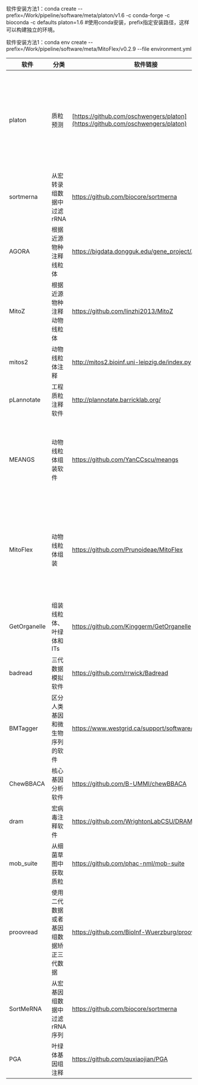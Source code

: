 软件安装方法1：conda create --prefix=/Work/pipeline/software/meta/platon/v1.6 -c conda-forge -c bioconda -c defaults platon=1.6 #使用conda安装，prefix指定安装路径，这样可以构建独立的环境。

软件安装方法1：conda env create --prefix=/Work/pipeline/software/meta/MitoFlex/v0.2.9 --file environment.yml

|软件|分类|软件链接|文章链接|说明|
|----|----|----|----|----|
|platon|质粒预测|[https://github.com/oschwengers/platon](https://github.com/oschwengers/platon)|https://www.ncbi.nlm.nih.gov/pmc/articles/PMC7660248/|通过验证，如果是比较新的质粒可能预测不出来，整体上效果还可以|
|sortmerna|从宏转录组数据中过滤 rRNA|https://github.com/biocore/sortmerna|https://pubmed.ncbi.nlm.nih.gov/23071270/||
|AGORA|根据近源物种注释线粒体|https://bigdata.dongguk.edu/gene_project/AGORA/|https://pubmed.ncbi.nlm.nih.gov/29617954/|在线|
|MitoZ|根据近源物种注释动物线粒体|https://github.com/linzhi2013/MitoZ|https://pubmed.ncbi.nlm.nih.gov/30864657/|部分物种效果不理想|
|mitos2|动物线粒体注释|http://mitos2.bioinf.uni-leipzig.de/index.py||注释动物线粒体还可以|
|pLannotate|工程质粒注释软件|http://plannotate.barricklab.org/|https://www.ncbi.nlm.nih.gov/pmc/articles/PMC8262757/|在线|
|MEANGS|动物线粒体组装软件|https://github.com/YanCCscu/meangs|https://pubmed.ncbi.nlm.nih.gov/34941991/|通过测试组装效果很差，组装时间很长，没有我开发的好|
|MitoFlex|动物线粒体组装|https://github.com/Prunoideae/MitoFlex|https://pubmed.ncbi.nlm.nih.gov/33605414/|未测试，底层使用megahit组装，可能适合从宏基因组中组装出线粒体|
|GetOrganelle|组装线粒体、叶绿体和ITs|https://github.com/Kinggerm/GetOrganelle|https://genomebiology.biomedcentral.com/articles/10.1186/s13059-020-02153-6|有的物种组装的可以，有的组装的不好|
|badread|三代数据模拟软件|https://github.com/rrwick/Badread|||
|BMTagger|区分人类基因和微生物序列的软件|https://www.westgrid.ca/support/software/bmtagger|||
|ChewBBACA|核心基因分析软件|https://github.com/B-UMMI/chewBBACA|https://www.microbiologyresearch.org/content/journal/mgen/10.1099/mgen.0.000166||
|dram|宏病毒注释软件|https://github.com/WrightonLabCSU/DRAM|https://academic.oup.com/nar/article/48/16/8883/5884738||
|mob_suite|从细菌草图中获取质粒|https://github.com/phac-nml/mob-suite|https://www.ncbi.nlm.nih.gov/pmc/articles/PMC7660255/||
|proovread|使用二代数据或者基因组数据矫正三代数据|https://github.com/BioInf-Wuerzburg/proovread|https://academic.oup.com/bioinformatics/article/30/21/3004/2422147||
|SortMeRNA|从宏基因组数据中过滤rRNA序列|https://github.com/biocore/sortmerna||
|PGA|叶绿体基因组注释|https://github.com/quxiaojian/PGA|https://www.ncbi.nlm.nih.gov/pmc/articles/PMC6528300/||
